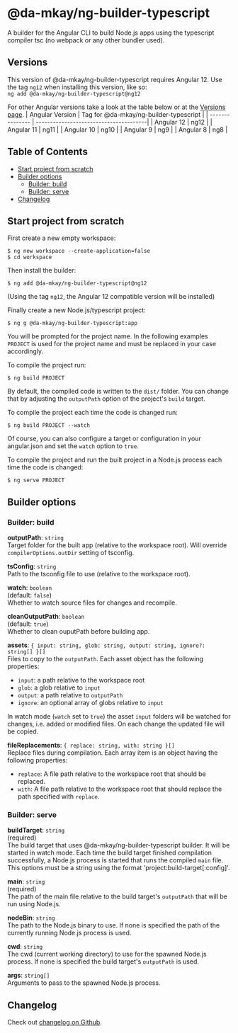 # @da-mkay/ng-builder-typescript

A builder for the Angular CLI to build Node.js apps using the typescript compiler tsc (no webpack or any other bundler used).

## Versions

This version of @da-mkay/ng-builder-typescript requires Angular 12. Use the tag `ng12` when installing this version, like so:\
`ng add @da-mkay/ng-builder-typescript@ng12`

For other Angular versions take a look at the table below or at the [Versions page](https://www.npmjs.com/package/@da-mkay/ng-builder-typescript?activeTab=versions).
| Angular Version | Tag for @da-mkay/ng-builder-typescript |
| --------------- | ---------------------------------------|
| Angular 12      | ng12                                   |
| Angular 11      | ng11                                   |
| Angular 10      | ng10                                   |
| Angular 9       | ng9                                    |
| Angular 8       | ng8                                    |

## Table of Contents

-   [Start project from scratch](#start-project-from-scratch)
-   [Builder options](#builder-options)
    -   [Builder: build](#builder-build)
    -   [Builder: serve](#builder-serve)
-   [Changelog](#changelog)

## Start project from scratch

First create a new empty workspace:

```
$ ng new workspace --create-application=false
$ cd workspace
```

Then install the builder:

```
$ ng add @da-mkay/ng-builder-typescript@ng12
```
(Using the tag `ng12`, the Angular 12 compatible version will be installed)

Finally create a new Node.js/typescript project:

```
$ ng g @da-mkay/ng-builder-typescript:app
```

You will be prompted for the project name. In the following examples `PROJECT` is used for the project name and must be replaced in your case accordingly.

To compile the project run:

```
$ ng build PROJECT
```

By default, the compiled code is written to the `dist/` folder. You can change that by adjusting the `outputPath` option of the project's `build` target.

To compile the project each time the code is changed run:

```
$ ng build PROJECT --watch
```

Of course, you can also configure a target or configuration in your angular.json and set the `watch` option to `true`.

To compile the project and run the built project in a Node.js process each time the code is changed:

```
$ ng serve PROJECT
```

## Builder options

### Builder: build

**outputPath**: `string`\
Target folder for the built app (relative to the workspace root). Will override `compilerOptions.outDir` setting of tsconfig.

**tsConfig**: `string`\
Path to the tsconfig file to use (relative to the workspace root).

**watch**: `boolean`\
(default: `false`)\
Whether to watch source files for changes and recompile.

**cleanOutputPath**: `boolean`\
(default: `true`)\
Whether to clean ouputPath before building app.

**assets**: `{ input: string, glob: string, output: string, ignore?: string[] }[]`\
Files to copy to the `outputPath`. Each asset object has the following properties:

-   `input`: a path relative to the workspace root
-   `glob`: a glob relative to `input`
-   `output`: a path relative to `outputPath`
-   `ignore`: an optional array of globs relative to `input`

In watch mode (`watch` set to `true`) the asset `input` folders will be watched for changes, i.e. added or modified files. On each change the updated file will be copied.

**fileReplacements**: `{ replace: string, with: string }[]`\
Replace files during compilation. Each array item is an object having the following properties:

-   `replace`: A file path relative to the workspace root that should be replaced.
-   `with`: A file path relative to the workspace root that should replace the path specified with `replace`.

### Builder: serve

**buildTarget**: `string`\
(required)\
The build target that uses @da-mkay/ng-builder-typescript builder. It will be started in watch mode. Each time the build target finished compilation successfully, a Node.js process is started that runs the compiled `main` file.\
This options must be a string using the format 'project:build-target[:config]'.

**main**: `string`\
(required)\
The path of the main file relative to the build target's `outputPath` that will be run using Node.js.

**nodeBin**: `string`\
The path to the Node.js binary to use. If none is specified the path of the currently running Node.js process is used.

**cwd**: `string`\
The cwd (current working directory) to use for the spawned Node.js process. If none is specified the build target's `outputPath` is used.

**args**: `string[]`\
Arguments to pass to the spawned Node.js process.

## Changelog

Check out [changelog on Github](https://github.com/da-mkay/ng-builder-typescript/blob/main/CHANGELOG.md).
